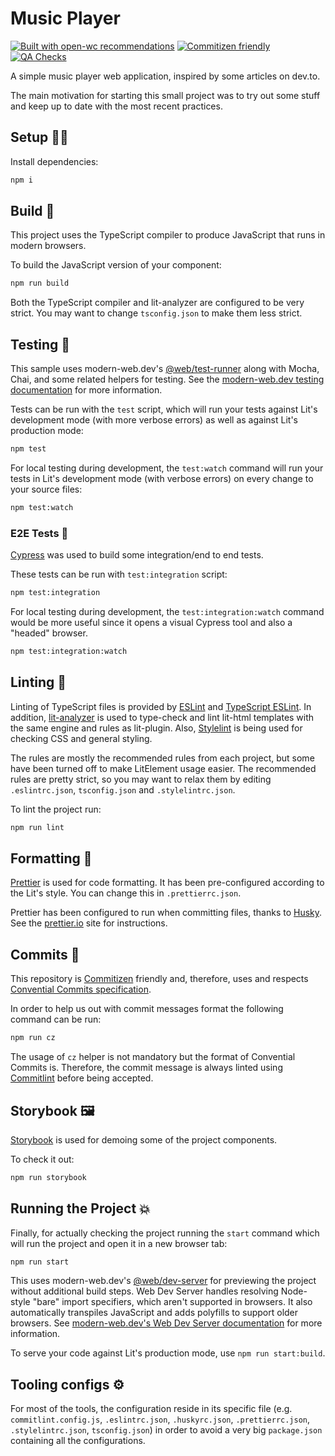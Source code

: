 # Music Player

[![Built with open-wc recommendations](https://img.shields.io/badge/built%20with-open--wc-blue.svg)](https://github.com/open-wc)
[![Commitizen friendly](https://img.shields.io/badge/commitizen-friendly-brightgreen.svg)](http://commitizen.github.io/cz-cli/)
[![QA Checks](https://github.com/nmpcunha/music-player/actions/workflows/ci.yaml/badge.svg?branch=main)](https://github.com/nmpcunha/music-player/actions/workflows/ci.yaml)

A simple music player web application, inspired by some articles on dev.to.

The main motivation for starting this small project was to try out some stuff and keep up to date with the most recent practices.

## Setup 👨‍💻

Install dependencies:

```bash
npm i
```

## Build 🔨

This project uses the TypeScript compiler to produce JavaScript that runs in modern browsers.

To build the JavaScript version of your component:

```bash
npm run build
```

Both the TypeScript compiler and lit-analyzer are configured to be very strict. You may want to change `tsconfig.json` to make them less strict.

## Testing 🧪

This sample uses modern-web.dev's
[@web/test-runner](https://www.npmjs.com/package/@web/test-runner) along with
Mocha, Chai, and some related helpers for testing. See the
[modern-web.dev testing documentation](https://modern-web.dev/docs/test-runner/overview) for
more information.

Tests can be run with the `test` script, which will run your tests against Lit's development mode (with more verbose errors) as well as against Lit's production mode:

```bash
npm test
```

For local testing during development, the `test:watch` command will run your tests in Lit's development mode (with verbose errors) on every change to your source files:

```bash
npm test:watch
```

### E2E Tests 🤖

[Cypress](https://www.cypress.io/) was used to build some integration/end to end tests.

These tests can be run with `test:integration` script:

```bash
npm test:integration
```

For local testing during development, the `test:integration:watch` command would be more useful since it opens a visual Cypress tool and also a "headed" browser.

```bash
npm test:integration:watch
```

## Linting 🧹

Linting of TypeScript files is provided by [ESLint](eslint.org) and [TypeScript ESLint](https://github.com/typescript-eslint/typescript-eslint). In addition, [lit-analyzer](https://www.npmjs.com/package/lit-analyzer) is used to type-check and lint lit-html templates with the same engine and rules as lit-plugin. Also, [Stylelint](https://stylelint.io/) is being used for checking CSS and general styling.

The rules are mostly the recommended rules from each project, but some have been turned off to make LitElement usage easier. The recommended rules are pretty strict, so you may want to relax them by editing `.eslintrc.json`, `tsconfig.json` and `.stylelintrc.json`.

To lint the project run:

```bash
npm run lint
```

## Formatting 🧮

[Prettier](https://prettier.io/) is used for code formatting. It has been pre-configured according to the Lit's style. You can change this in `.prettierrc.json`.

Prettier has been configured to run when committing files, thanks to [Husky](https://typicode.github.io/husky/#/). See the [prettier.io](https://prettier.io/) site for instructions.

## Commits 📝

This repository is [Commitizen](https://commitizen-tools.github.io/commitizen/) friendly and, therefore, uses and respects [Convential Commits specification](https://www.conventionalcommits.org/en/v1.0.0/).

In order to help us out with commit messages format the following command can be run:

```bash
npm run cz
```

The usage of `cz` helper is not mandatory but the format of Convential Commits is. Therefore, the commit message is always linted using [Commitlint](https://commitlint.js.org/#/) before being accepted.

## Storybook 🖼️

[Storybook]() is used for demoing some of the project components.

To check it out:

```bash
npm run storybook
```

## Running the Project 💥

Finally, for actually checking the project running the `start` command which will run the project and open it in a new browser tab:

```bash
npm run start
```

This uses modern-web.dev's [@web/dev-server](https://www.npmjs.com/package/@web/dev-server) for previewing the project without additional build steps. Web Dev Server handles resolving Node-style "bare" import specifiers, which aren't supported in browsers. It also automatically transpiles JavaScript and adds polyfills to support older browsers. See [modern-web.dev's Web Dev Server documentation](https://modern-web.dev/docs/dev-server/overview/) for more information.

To serve your code against Lit's production mode, use `npm run start:build`.

## Tooling configs ⚙️

For most of the tools, the configuration reside in its specific file (e.g. `commitlint.config.js`, `.eslintrc.json`, `.huskyrc.json`, `.prettierrc.json`, `.stylelintrc.json`, `tsconfig.json`) in order to avoid a very big `package.json` containing all the configurations.
